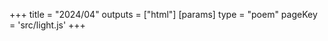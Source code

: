 +++
title = "2024/04"
outputs = ["html"]
[params]
    type = "poem"
    pageKey = 'src/light.js'
+++
